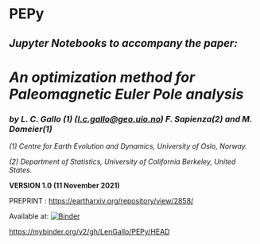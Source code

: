 # PEPy

## ***Jupyter Notebooks to accompany the paper:***
    
# ***An optimization method for Paleomagnetic Euler Pole analysis***

### ***by L. C. Gallo (1)*** *(l.c.gallo@geo.uio.no)* ***F. Sapienza(2) and M. Domeier(1)***

*(1) Centre for Earth Evolution and Dynamics, University of Oslo, Norway.*

*(2) Department of Statistics, University of California Berkeley, United States.*

**VERSION 1.0 (11 November 2021)**


PREPRINT : https://eartharxiv.org/repository/view/2858/

Available at: [![Binder](https://mybinder.org/badge_logo.svg)](https://mybinder.org/v2/gh/LenGallo/PEPy/HEAD)

https://mybinder.org/v2/gh/LenGallo/PEPy/HEAD

